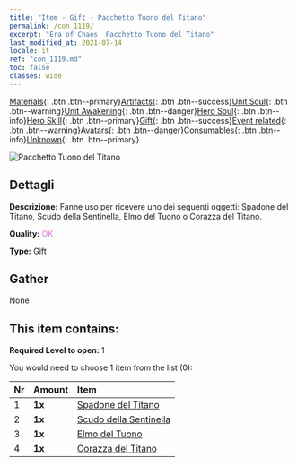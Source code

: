 ```yaml
---
title: "Item - Gift - Pacchetto Tuono del Titano"
permalink: /con_1119/
excerpt: "Era of Chaos  Pacchetto Tuono del Titano"
last_modified_at: 2021-07-14
locale: it
ref: "con_1119.md"
toc: false
classes: wide
---
```

 [Materials](/ItemsIT/){: .btn .btn--primary}[Artifacts](/ItemsIT/Artifacts/){: .btn .btn--success}[Unit Soul](/ItemsIT/UnitSoul/){: .btn .btn--warning}[Unit Awakening](/ItemsIT/UnitAwakening/){: .btn .btn--danger}[Hero Soul](/ItemsIT/HeroSoul/){: .btn .btn--info}[Hero Skill](/ItemsIT/HeroSkill/){: .btn .btn--primary}[Gift](/ItemsIT/Gift/){: .btn .btn--success}[Event related](/ItemsIT/Events/){: .btn .btn--warning}[Avatars](/ItemsIT/Avatars/){: .btn .btn--danger}[Consumables](/ItemsIT/Consumables/){: .btn .btn--info}[Unknown](/ItemsIT/Unknown/){: .btn .btn--primary}

 ![Pacchetto Tuono del Titano](/images/t/i_907003.png)

## Dettagli
 **Descrizione:** Fanne uso per ricevere uno dei seguenti oggetti: Spadone del Titano, Scudo della Sentinella, Elmo del Tuono o Corazza del Titano.

 **Quality:** <span style="color: #DA70D6">OK</span>

 **Type:** Gift

## Gather

  None

## This item contains:

 **Required Level to open:** 1

 You would need to choose 1 item from the list (0):

  | Nr | Amount |     Item    |
  |:---|:-------|:------------|
  | 1 |  **1x** | [Spadone del Titano](/ItemsIT/art_156/) |  | 
  | 2 |  **1x** | [Scudo della Sentinella](/ItemsIT/art_157/) |  | 
  | 3 |  **1x** | [Elmo del Tuono](/ItemsIT/art_158/) |  | 
  | 4 |  **1x** | [Corazza del Titano](/ItemsIT/art_159/) |  | 
